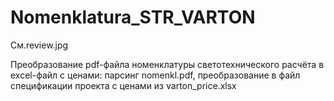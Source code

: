 # Nomenklatura_STR_VARTON
См.review.jpg

Преобразование pdf-файла номенклатуры светотехнического расчёта в excel-файл с ценами:
парсинг nomenkl.pdf, преобразование в файл спецификации проекта с ценами из varton_price.xlsx
